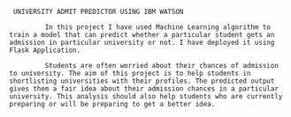      UNIVERSITY ADMIT PREDICTOR USING IBM WATSON

             In this project I have used Machine Learning algorithm to train a model that can predict whether a particular student gets an admission in particular university or not. I have deployed it using Flask Application.
             
             Students are often worried about their chances of admission to university. The aim of this project is to help students in shortlisting universities with their profiles. The predicted output gives them a fair idea about their admission chances in a particular university. This analysis should also help students who are currently preparing or will be preparing to get a better idea.












